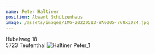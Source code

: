 ```yaml
---
name: Peter Haltiner
position: Abwart Schützenhaus
image: /assets/images/IMG-20220513-WA0005-768x1024.jpg
---
```

Hubelweg 18  
5723 Teufenthal  ![Haltiner Peter_1](https://github.com/sportschuetzen-teufenthal/website/assets/147444210/a0a21589-b9dd-43e7-97be-aca3aab6931d)


